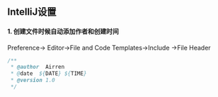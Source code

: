 ## IntelliJ设置

#### 1. 创建文件时候自动添加作者和创建时间

Preference-> Editor->File and Code Templates->Include ->File Header

```Java
/**
 * @author  Airren
 * @date  ${DATE} ${TIME}
 * @version 1.0
 */
```

